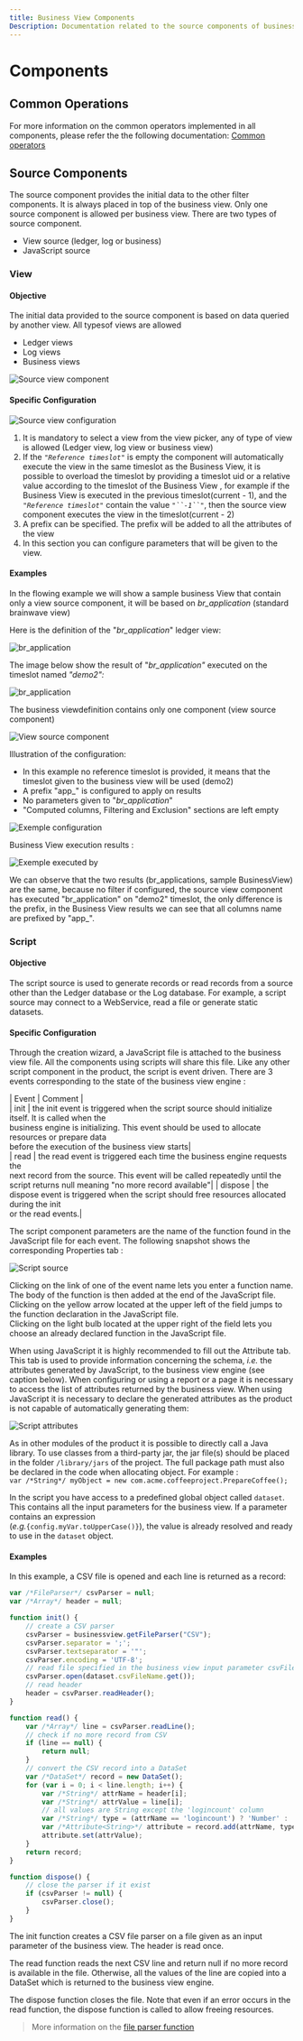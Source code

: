 ```yaml
---
title: Business View Components
Description: Documentation related to the source components of business views
---
```


# Components

## Common Operations

For more information on the common operators implemented in all components, please refer the the following documentation: [Common operators](igrc-platform/business-view/common-features/common-features.md)

## Source Components

The source component provides the initial data to the other filter components. It is always placed in top of the business view. Only one source component is allowed per business view. There are two types of source component.

- View source (ledger, log or business)
- JavaScript source

### View

#### Objective

The initial data provided to the source component is based on data queried by another view. All typesof views are allowed

- Ledger views
- Log views
- Business views

![Source view component](./components/images/source_view__component.png "Source view component")

#### Specific Configuration

![Source view configuration](./components/images/source_view_configuration.png "Source view configuration")

1. It is mandatory to select a view from the view picker, any of type of view is allowed (Ledger view, log view or business view)
2. If the _`"Reference timeslot"`_ is empty the component will automatically execute the view in the same timeslot as the Business View, it is possible to overload the timeslot by providing a timeslot uid or a relative value according to the timeslot of the Business View , for example if the Business View is executed in the previous timeslot(current - 1), and the _`"Reference timeslot"`_ contain the value _`"``-1``"`_, then the source view component executes the view in the timeslot(current - 2)
3. A prefix can be specified. The prefix will be added to all the attributes of the view  
4. In this section you can configure parameters that will be given to the view.

#### Examples

In the flowing example we will show a sample business View that contain only a view source component, it will be based on _br\_application_ (standard brainwave view)

Here is the definition of the "_br\_application_" ledger view:

![br_application](./components/images/br_applications_concept.png "br_application")

The image below show the result of "_br\_application"_ executed on the timeslot named _"demo2":_  

![br_application](./components/images/br_application.png "br_application")

The business viewdefinition contains only one component (view source component)  

![View source component](./components/images/source_view__component.png "View source component")

Illustration of the configuration:

- In this example no reference timeslot is provided, it means that the timeslot given to the business view will be used (demo2)
- A prefix "app\_" is configured to apply on results
- No parameters given to "_br\_application_"
- "Computed columns, Filtering and Exclusion" sections are left empty  

![Exemple configuration](./components/images/example_config.png "Exemple configuration")

Business View execution results :  

![Exemple executed by](./components/images/example_executed_bv.png "Exemple executed by")

We can observe that the two results (br\_applications, sample BusinessView) are the same, because no filter if configured, the source view component has executed "br\_application" on "demo2" timeslot, the only difference is the prefix, in the Business View  results we can see that all columns name are prefixed by "app\_".

### Script

#### Objective

The script source is used to generate records or read records from a source other than the Ledger database or the Log database. For example, a script source may connect to a WebService, read a file or generate static datasets.  

#### Specific Configuration

Through the creation wizard, a JavaScript file is attached to the business view file. All the components using scripts will share this file. Like any other script component in the product, the script is event driven. There are 3 events corresponding to the state of the business view engine :  

| Event | Comment |  
| init | the init event is triggered when the script source should initialize itself. It is called when the <br> business engine is initializing. This event should be used to allocate resources or prepare data <br> before the execution of the business view starts|  
| read | the read event is triggered each time the business engine requests the <br> next record from the source. This event will be called repeatedly until the script returns null meaning "no more record available"|
| dispose | the dispose event is triggered when the script should free resources allocated during the init <br> or the read events.|

The script component parameters are the name of the function found in the JavaScript file for each event. The following snapshot shows the corresponding Properties tab :  

![Script source](./components/images/bv_scriptsource.png "Script source")

Clicking on the link of one of the event name lets you enter a function name. The body of the function is then added at the end of the JavaScript file.   
Clicking on the yellow arrow located at the upper left of the field jumps to the function declaration in the JavaScript file.   
Clicking on the light bulb located at the upper right of the field lets you choose an already declared function in the JavaScript file.  

When using JavaScript it is highly recommended to fill out the Attribute tab. This tab is used to provide information concerning the schema, _i.e._ the attributes generated by JavaScript, to the business view engine (see caption below). When configuring or using a report or a page it is necessary to access the list of attributes returned by the business view. When using JavaScript it is necessary to declare the generated attributes as the product is not capable of automatically generating them:  

![Script attributes](./components/images/bv_scriptattributes.png "Script attributes")

As in other modules of the product it is possible to directly call a Java library. To use classes from a third-party jar, the jar file(s) should be placed in the folder `/library/jars` of the project. The full package path must also be declared in the code when allocating object. For example :    
`var /*String*/ myObject = new com.acme.coffeeproject.PrepareCoffee();`

In the script you have access to a predefined global object called `dataset`. This contains all the input parameters for the business view. If a parameter contains an expression   
(_e.g._`{config.myVar.toUpperCase()}`), the value is already resolved and ready to use in the `dataset` object.  

#### Examples

In this example, a CSV file is opened and each line is returned as a record:  

```javascript  
var /*FileParser*/ csvParser = null;
var /*Array*/ header = null;

function init() {
    // create a CSV parser
    csvParser = businessview.getFileParser("CSV");
    csvParser.separator = ';';
    csvParser.textseparator = '"';
    csvParser.encoding = 'UTF-8';
    // read file specified in the business view input parameter csvFileName
    csvParser.open(dataset.csvFileName.get());
    // read header
    header = csvParser.readHeader();
}

function read() {
    var /*Array*/ line = csvParser.readLine();
    // check if no more record from CSV
    if (line == null) {
        return null;
    }
    // convert the CSV record into a DataSet
    var /*DataSet*/ record = new DataSet();
    for (var i = 0; i < line.length; i++) {
        var /*String*/ attrName = header[i];
        var /*String*/ attrValue = line[i];
        // all values are String except the 'logincount' column
        var /*String*/ type = (attrName == 'logincount') ? 'Number' : 'String';
        var /*Attribute<String>*/ attribute = record.add(attrName, type, false);
        attribute.set(attrValue);
    }
    return record;
}

function dispose() {
    // close the parser if it exist
    if (csvParser != null) {
        csvParser.close();
    }
}
```

The init function creates a CSV file parser on a file given as an input parameter of the business view. The header is read once.   

The read function reads the next CSV line and return null if no more record is available in the file. Otherwise, all the values of the line are copied into a DataSet which is returned to the business view engine.    

The dispose function closes the file. Note that even if an error occurs in the read function, the dispose function is called to allow freeing resources.  

> More information on the [file parser function](how-to/collectors/parsing-a-file-js.md)  